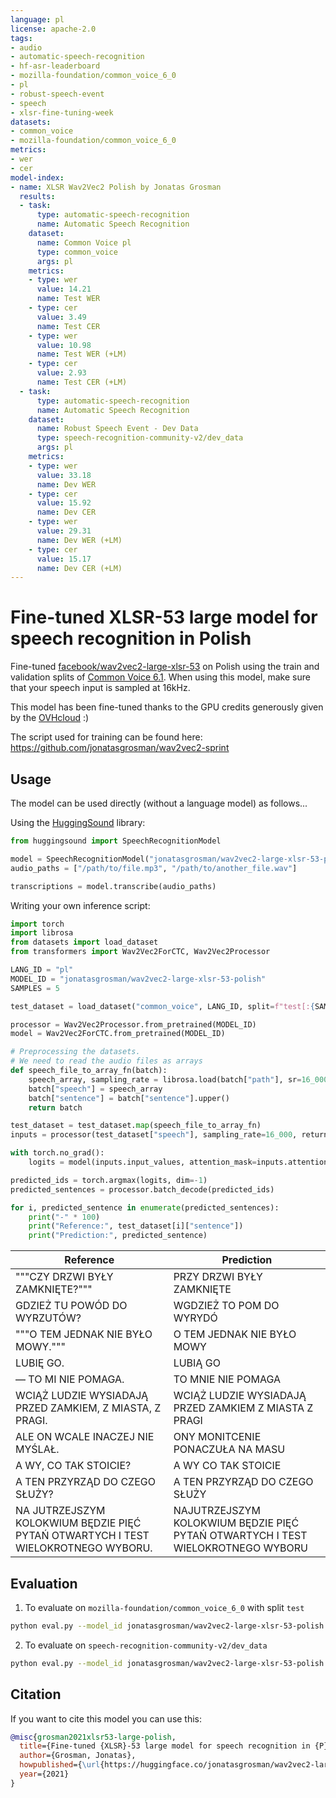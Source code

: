 ```yaml
---
language: pl
license: apache-2.0
tags:
- audio
- automatic-speech-recognition
- hf-asr-leaderboard
- mozilla-foundation/common_voice_6_0
- pl
- robust-speech-event
- speech
- xlsr-fine-tuning-week
datasets:
- common_voice
- mozilla-foundation/common_voice_6_0
metrics:
- wer
- cer
model-index:
- name: XLSR Wav2Vec2 Polish by Jonatas Grosman
  results:
  - task:
      type: automatic-speech-recognition
      name: Automatic Speech Recognition
    dataset:
      name: Common Voice pl
      type: common_voice
      args: pl
    metrics:
    - type: wer
      value: 14.21
      name: Test WER
    - type: cer
      value: 3.49
      name: Test CER
    - type: wer
      value: 10.98
      name: Test WER (+LM)
    - type: cer
      value: 2.93
      name: Test CER (+LM)
  - task:
      type: automatic-speech-recognition
      name: Automatic Speech Recognition
    dataset:
      name: Robust Speech Event - Dev Data
      type: speech-recognition-community-v2/dev_data
      args: pl
    metrics:
    - type: wer
      value: 33.18
      name: Dev WER
    - type: cer
      value: 15.92
      name: Dev CER
    - type: wer
      value: 29.31
      name: Dev WER (+LM)
    - type: cer
      value: 15.17
      name: Dev CER (+LM)
---
```


# Fine-tuned XLSR-53 large model for speech recognition in Polish

Fine-tuned [facebook/wav2vec2-large-xlsr-53](https://huggingface.co/facebook/wav2vec2-large-xlsr-53) on Polish using the train and validation splits of [Common Voice 6.1](https://huggingface.co/datasets/common_voice).
When using this model, make sure that your speech input is sampled at 16kHz.

This model has been fine-tuned thanks to the GPU credits generously given by the [OVHcloud](https://www.ovhcloud.com/en/public-cloud/ai-training/) :)

The script used for training can be found here: https://github.com/jonatasgrosman/wav2vec2-sprint

## Usage

The model can be used directly (without a language model) as follows...

Using the [HuggingSound](https://github.com/jonatasgrosman/huggingsound) library:

```python
from huggingsound import SpeechRecognitionModel

model = SpeechRecognitionModel("jonatasgrosman/wav2vec2-large-xlsr-53-polish")
audio_paths = ["/path/to/file.mp3", "/path/to/another_file.wav"]

transcriptions = model.transcribe(audio_paths)
```

Writing your own inference script:

```python
import torch
import librosa
from datasets import load_dataset
from transformers import Wav2Vec2ForCTC, Wav2Vec2Processor

LANG_ID = "pl"
MODEL_ID = "jonatasgrosman/wav2vec2-large-xlsr-53-polish"
SAMPLES = 5

test_dataset = load_dataset("common_voice", LANG_ID, split=f"test[:{SAMPLES}]")

processor = Wav2Vec2Processor.from_pretrained(MODEL_ID)
model = Wav2Vec2ForCTC.from_pretrained(MODEL_ID)

# Preprocessing the datasets.
# We need to read the audio files as arrays
def speech_file_to_array_fn(batch):
    speech_array, sampling_rate = librosa.load(batch["path"], sr=16_000)
    batch["speech"] = speech_array
    batch["sentence"] = batch["sentence"].upper()
    return batch

test_dataset = test_dataset.map(speech_file_to_array_fn)
inputs = processor(test_dataset["speech"], sampling_rate=16_000, return_tensors="pt", padding=True)

with torch.no_grad():
    logits = model(inputs.input_values, attention_mask=inputs.attention_mask).logits

predicted_ids = torch.argmax(logits, dim=-1)
predicted_sentences = processor.batch_decode(predicted_ids)

for i, predicted_sentence in enumerate(predicted_sentences):
    print("-" * 100)
    print("Reference:", test_dataset[i]["sentence"])
    print("Prediction:", predicted_sentence)
```

| Reference  | Prediction |
| ------------- | ------------- |
| """CZY DRZWI BYŁY ZAMKNIĘTE?""" | PRZY DRZWI BYŁY ZAMKNIĘTE |
| GDZIEŻ TU POWÓD DO WYRZUTÓW? | WGDZIEŻ TO POM DO WYRYDÓ |
| """O TEM JEDNAK NIE BYŁO MOWY.""" | O TEM JEDNAK NIE BYŁO MOWY |
| LUBIĘ GO. | LUBIĄ GO |
| — TO MI NIE POMAGA. | TO MNIE NIE POMAGA |
| WCIĄŻ LUDZIE WYSIADAJĄ PRZED ZAMKIEM, Z MIASTA, Z PRAGI. | WCIĄŻ LUDZIE WYSIADAJĄ PRZED ZAMKIEM Z MIASTA Z PRAGI |
| ALE ON WCALE INACZEJ NIE MYŚLAŁ. | ONY MONITCENIE PONACZUŁA NA MASU |
| A WY, CO TAK STOICIE? | A WY CO TAK STOICIE |
| A TEN PRZYRZĄD DO CZEGO SŁUŻY? | A TEN PRZYRZĄD DO CZEGO SŁUŻY |
| NA JUTRZEJSZYM KOLOKWIUM BĘDZIE PIĘĆ PYTAŃ OTWARTYCH I TEST WIELOKROTNEGO WYBORU. | NAJUTRZEJSZYM KOLOKWIUM BĘDZIE PIĘĆ PYTAŃ OTWARTYCH I TEST WIELOKROTNEGO WYBORU |

## Evaluation

1. To evaluate on `mozilla-foundation/common_voice_6_0` with split `test`

```bash
python eval.py --model_id jonatasgrosman/wav2vec2-large-xlsr-53-polish --dataset mozilla-foundation/common_voice_6_0 --config pl --split test
```

2. To evaluate on `speech-recognition-community-v2/dev_data`

```bash
python eval.py --model_id jonatasgrosman/wav2vec2-large-xlsr-53-polish --dataset speech-recognition-community-v2/dev_data --config pl --split validation --chunk_length_s 5.0 --stride_length_s 1.0
```

## Citation
If you want to cite this model you can use this:

```bibtex
@misc{grosman2021xlsr53-large-polish,
  title={Fine-tuned {XLSR}-53 large model for speech recognition in {P}olish},
  author={Grosman, Jonatas},
  howpublished={\url{https://huggingface.co/jonatasgrosman/wav2vec2-large-xlsr-53-polish}},
  year={2021}
}
```